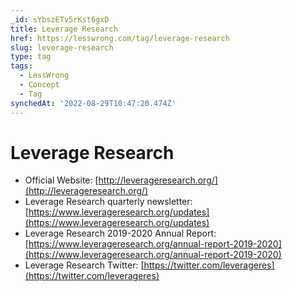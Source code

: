 ```yaml
---
_id: sYbszETv5rKst6gxD
title: Leverage Research
href: https://lesswrong.com/tag/leverage-research
slug: leverage-research
type: tag
tags:
  - LessWrong
  - Concept
  - Tag
synchedAt: '2022-08-29T10:47:20.474Z'
---
```

# Leverage Research

- Official Website: [http://leverageresearch.org/](http://leverageresearch.org/)
- Leverage Research quarterly newsletter: [https://www.leverageresearch.org/updates](https://www.leverageresearch.org/updates)
- Leverage Research 2019-2020 Annual Report: [https://www.leverageresearch.org/annual-report-2019-2020](https://www.leverageresearch.org/annual-report-2019-2020)
- Leverage Research Twitter: [https://twitter.com/leverageres](https://twitter.com/leverageres)